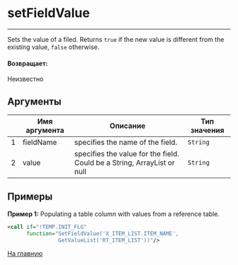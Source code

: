 # setFieldValue

---

Sets the value of a filed. Returns `true` if the new value is different from the existing value, `false` otherwise.

#### Возвращает:

Неизвестно

## Аргументы

|  | Имя аргумента | Описание | Тип значения |
| --- | --- | --- | --- |
| 1 | fieldName | specifies the name of the field. | `String` |
| 2 | value | specifies the value for the field. Could be a String, ArrayList or null | `String` |

## Примеры

**Пример 1:** Populating a table column with values from a reference table.
```xml
<call if="!TEMP.INIT_FLG"
      function="SetFieldValue('X_ITEM_LIST.ITEM_NAME',
                GetValueList('RT_ITEM_LIST'))"/>
```



[На главную](./)